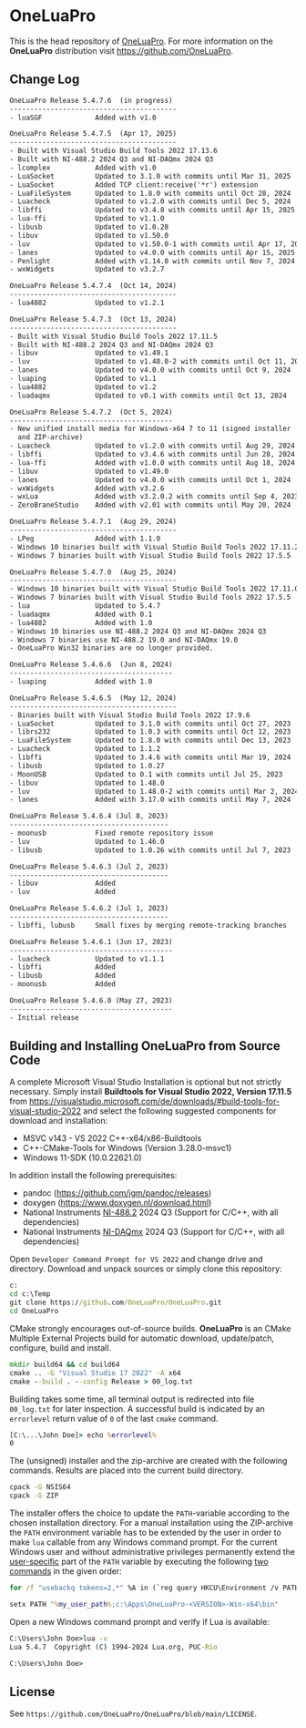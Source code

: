 # OneLuaPro

This is the head repository of [OneLuaPro](https://github.com/OneLuaPro). For more information on the **OneLuaPro** distribution visit https://github.com/OneLuaPro.

## Change Log

```txt
OneLuaPro Release 5.4.7.6  (in progress)
-----------------------------------------
- luaSGF             Added with v1.0

OneLuaPro Release 5.4.7.5  (Apr 17, 2025)
-----------------------------------------
- Built with Visual Studio Build Tools 2022 17.13.6
- Built with NI-488.2 2024 Q3 and NI-DAQmx 2024 Q3
- lcomplex           Added with v1.0
- LuaSocket          Updated to 3.1.0 with commits until Mar 31, 2025
- LuaSocket          Added TCP client:receive('*r') extension
- LuaFileSystem      Updated to 1.8.0 with commits until Oct 28, 2024
- Luacheck           Updated to v1.2.0 with commits until Dec 5, 2024
- libffi             Updated to v3.4.8 with commits until Apr 15, 2025
- lua-ffi            Updated to v1.1.0
- libusb             Updated to v1.0.28
- libuv              Updated to v1.50.0
- luv                Updated to v1.50.0-1 with commits until Apr 17, 2025
- lanes              Updated to v4.0.0 with commits until Apr 15, 2025
- Penlight           Added with v1.14.0 with commits until Nov 7, 2024
- wxWidgets          Updated to v3.2.7

OneLuaPro Release 5.4.7.4  (Oct 14, 2024)
-----------------------------------------
- lua4882            Updated to v1.2.1

OneLuaPro Release 5.4.7.3  (Oct 13, 2024)
-----------------------------------------
- Built with Visual Studio Build Tools 2022 17.11.5
- Built with NI-488.2 2024 Q3 and NI-DAQmx 2024 Q3
- libuv              Updated to v1.49.1
- luv                Updated to v1.48.0-2 with commits until Oct 11, 2024
- lanes              Updated to v4.0.0 with commits until Oct 9, 2024
- luaping            Updated to v1.1
- lua4882            Updated to v1.2
- luadaqmx           Updated to v0.1 with commits until Oct 13, 2024

OneLuaPro Release 5.4.7.2  (Oct 5, 2024)
----------------------------------------
- New unified install media for Windows-x64 7 to 11 (signed installer
  and ZIP-archive)
- Luacheck           Updated to v1.2.0 with commits until Aug 29, 2024
- libffi             Updated to v3.4.6 with commits until Jun 28, 2024
- lua-ffi            Added with v1.0.0 with commits until Aug 18, 2024
- libuv              Updated to v1.49.0
- lanes              Updated to v4.0.0 with commits until Oct 1, 2024
- wxWidgets          Added with v3.2.6
- wxLua              Added with v3.2.0.2 with commits until Sep 4, 2023
- ZeroBraneStudio    Added with v2.01 with commits until May 20, 2024

OneLuaPro Release 5.4.7.1  (Aug 29, 2024)
-----------------------------------------
- LPeg               Added with 1.1.0
- Windows 10 binaries built with Visual Studio Build Tools 2022 17.11.2
- Windows 7 binaries built with Visual Studio Build Tools 2022 17.5.5

OneLuaPro Release 5.4.7.0  (Aug 25, 2024)
-----------------------------------------
- Windows 10 binaries built with Visual Studio Build Tools 2022 17.11.0
- Windows 7 binaries built with Visual Studio Build Tools 2022 17.5.5
- lua                Updated to 5.4.7
- luadaqmx           Added with 0.1
- lua4882            Added with 1.0
- Windows 10 binaries use NI-488.2 2024 Q3 and NI-DAQmx 2024 Q3
- Windows 7 binaries use NI-488.2 19.0 and NI-DAQmx 19.0
- OneLuaPro Win32 binaries are no longer provided.

OneLuaPro Release 5.4.6.6  (Jun 8, 2024)
----------------------------------------
- luaping            Added with 1.0

OneLuaPro Release 5.4.6.5  (May 12, 2024)
-----------------------------------------
- Binaries built with Visual Studio Build Tools 2022 17.9.6
- LuaSocket          Updated to 3.1.0 with commits until Oct 27, 2023
- librs232           Updated to 1.0.3 with commits until Oct 12, 2023
- LuaFileSystem      Updated to 1.8.0 with commits until Dec 13, 2023
- Luacheck           Updated to 1.1.2
- libffi             Updated to 3.4.6 with commits until Mar 19, 2024
- libusb             Updated to 1.0.27
- MoonUSB            Updated to 0.1 with commits until Jul 25, 2023
- libuv              Updated to 1.48.0
- luv                Updated to 1.48.0-2 with commits until Mar 2, 2024
- lanes              Added with 3.17.0 with commits until May 7, 2024

OneLuaPro Release 5.4.6.4 (Jul 8, 2023)
---------------------------------------
- moonusb            Fixed remote repository issue
- luv                Updated to 1.46.0
- libusb             Updated to 1.0.26 with commits until Jul 7, 2023

OneLuaPro Release 5.4.6.3 (Jul 2, 2023)
---------------------------------------
- libuv              Added
- luv                Added

OneLuaPro Release 5.4.6.2 (Jul 1, 2023)
---------------------------------------
- libffi, lubusb     Small fixes by merging remote-tracking branches

OneLuaPro Release 5.4.6.1 (Jun 17, 2023)
----------------------------------------
- luacheck           Updated to v1.1.1
- libffi             Added
- libusb             Added
- moonusb            Added

OneLuaPro Release 5.4.6.0 (May 27, 2023)
----------------------------------------
- Initial release
```

## Building and Installing OneLuaPro from Source Code

A complete Microsoft Visual Studio Installation is optional but not strictly necessary. Simply install **Buildtools for Visual Studio 2022, Version 17.11.5** from https://visualstudio.microsoft.com/de/downloads/#build-tools-for-visual-studio-2022 and select  the following suggested components for download and installation:

- MSVC v143 - VS 2022 C++-x64/x86-Buildtools
- C++-CMake-Tools for Windows (Version 3.28.0-msvc1)
- Windows 11-SDK (10.0.22621.0) 

In addition install the following prerequisites:

- pandoc (https://github.com/jgm/pandoc/releases)
- doxygen (https://www.doxygen.nl/download.html)
- National Instruments [NI-488.2](https://www.ni.com/en/support/downloads/drivers/download.ni-488-2.html) 2024 Q3 (Support for C/C++, with all dependencies)
- National Instruments [NI-DAQmx](https://www.ni.com/en/support/downloads/drivers/download.ni-daq-mx.html) 2024 Q3 (Support for C/C++, with all dependencies)

Open `Developer Command Prompt for VS 2022` and change drive and directory. Download and unpack sources or simply clone this repository:

```cmd
c:
cd c:\Temp
git clone https://github.com/OneLuaPro/OneLuaPro.git
cd OneLuaPro
```

CMake strongly encourages out-of-source builds. **OneLuaPro** is an CMake Multiple External Projects build for automatic download, update/patch, configure, build and install.

```cmd
mkdir build64 && cd build64
cmake .. -G "Visual Studio 17 2022" -A x64
cmake --build . --config Release > 00_log.txt
```

Building takes some time, all terminal output is redirected into file `00_log.txt` for later inspection. A successful build is indicated by an `errorlevel` return value of `0` of the last `cmake` command.

```cmd
[C:\...\John Doe]> echo %errorlevel%
0
```

The (unsigned) installer and the zip-archive are created with the following commands. Results are placed into the current build directory.

```cmd
cpack -G NSIS64
cpack -G ZIP
```

The installer offers the choice to update the `PATH`-variable according to the chosen installation directory. For a manual installation using the ZIP-archive the `PATH` environment variable has to be extended by the user in order to make `lua` callable from any Windows command prompt. For the current Windows user and without administrative privileges permanently extend the <u>user-specific</u> part of the `PATH` variable by executing the following [two commands](https://stackoverflow.com/questions/19287379/) in the given order:

```cmd
for /f "usebackq tokens=2,*" %A in (`reg query HKCU\Environment /v PATH`) do set my_user_path=%B

setx PATH "%my_user_path%;c:\Apps\OneLuaPro-<VERSION>-Win-x64\bin"
```

Open a new Windows command prompt and verify if Lua is available:

```cmd
C:\Users\John Doe>lua -v
Lua 5.4.7  Copyright (C) 1994-2024 Lua.org, PUC-Rio

C:\Users\John Doe>
```

## License

See `https://github.com/OneLuaPro/OneLuaPro/blob/main/LICENSE`.
